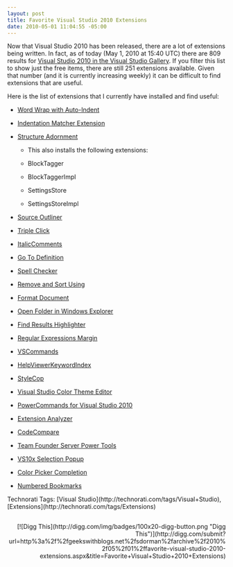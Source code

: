 ```yaml
---
layout: post
title: Favorite Visual Studio 2010 Extensions
date: 2010-05-01 11:04:55 -05:00
---
```


Now that Visual Studio 2010 has been released, there are a lot of extensions being written. In fact, as of today (May 1, 2010 at 15:40 UTC) there are 809 results for [Visual Studio 2010 in the Visual Studio Gallery](http://visualstudiogallery.msdn.microsoft.com/en-us/site/search?f%5B0%5D.Type=VisualStudioVersion&f%5B0%5D.Value=10.0&f%5B0%5D.Text=Visual%20Studio%202010). If you filter this list to show just the free items, there are still 251 extensions available. Given that number (and it is currently increasing weekly) it can be difficult to find extensions that are useful.

Here is the list of extensions that I currently have installed and find useful:

*   [Word Wrap with Auto-Indent](http://visualstudiogallery.msdn.microsoft.com/en-us/ac95f80f-6cfd-4b67-b0fd-e9c5c8fb27de)
*   [Indentation Matcher Extension](http://visualstudiogallery.msdn.microsoft.com/en-us/77b317a9-1a94-4ae0-bd15-d46a3195219f)
*   [Structure Adornment](http://visualstudiogallery.msdn.microsoft.com/en-us/203f22f4-3e9f-4dbb-befc-f2606835834e)
    

    *   This also installs the following extensions:
        

    *   BlockTagger
    *   BlockTaggerImpl
    *   SettingsStore
    *   SettingsStoreImpl
        
    
*   [Source Outliner](http://visualstudiogallery.msdn.microsoft.com/en-us/723a74d0-5097-46b3-82de-1596225e3b32)
*   [Triple Click](http://visualstudiogallery.msdn.microsoft.com/en-us/2bbdc70c-32f7-4b69-8cff-d8190cae0cc7)
*   [ItalicComments](http://visualstudiogallery.msdn.microsoft.com/en-us/0b439a8a-e21a-4e26-b82b-054fbf0acab7)
*   [Go To Definition](http://visualstudiogallery.msdn.microsoft.com/en-us/4b286b9c-4dd5-416b-b143-e31d36dc622b)
*   [Spell Checker](http://visualstudiogallery.msdn.microsoft.com/en-us/7c8341f1-ebac-40c8-92c2-476db8d523ce)
*   [Remove and Sort Using](http://visualstudiogallery.msdn.microsoft.com/en-us/cb559aa8-d976-4cc2-9754-5a712f985d16)
*   [Format Document](http://visualstudiogallery.msdn.microsoft.com/en-us/6b560a24-8184-402b-be58-12a73834b590)
*   [Open Folder in Windows Explorer](http://visualstudiogallery.msdn.microsoft.com/en-us/78c6a86e-2a7f-4b3e-99fb-cebda6c90ea1)
*   [Find Results Highlighter](http://visualstudiogallery.msdn.microsoft.com/en-us/18fc5767-d3e6-4483-adbd-7396b0ea164e)
*   [Regular Expressions Margin](http://visualstudiogallery.msdn.microsoft.com/en-us/a41d37d0-4b42-43fe-a9ec-4c2eb22bfaeb)
*   [VSCommands](http://mokosh.co.uk/vscommands/)
*   [HelpViewerKeywordIndex](http://visualstudiogallery.msdn.microsoft.com/en-us/4af86641-a302-4edf-9853-007bcc670b30)
*   [StyleCop](http://visualstudiogallery.msdn.microsoft.com/en-us/06C6AE96-FB05-4379-8800-F08DAEABB7BE)
*   [Visual Studio Color Theme Editor](http://visualstudiogallery.msdn.microsoft.com/en-us/20cd93a2-c435-4d00-a797-499f16402378)
*   [PowerCommands for Visual Studio 2010](http://visualstudiogallery.msdn.microsoft.com/en-us/e5f41ad9-4edc-4912-bca3-91147db95b99)
*   [Extension Analyzer](http://visualstudiogallery.msdn.microsoft.com/en-us/56253144-6ffa-4e93-8224-6c59822ce900)
*   [CodeCompare](http://visualstudiogallery.msdn.microsoft.com/en-us/dace3633-0b51-4629-85d4-c59cdce5bb3b)
*   [Team Founder Server Power Tools](http://visualstudiogallery.msdn.microsoft.com/en-us/3e8c9b68-6e39-4577-b9b7-78489b5cb1da)
*   [VS10x Selection Popup](http://visualstudiogallery.msdn.microsoft.com/en-us/77d8f40b-e932-4f7a-a8bd-2c2a1eb4f874)
*   [Color Picker Completion](http://visualstudiogallery.msdn.microsoft.com/en-us/41c3567e-e53f-410b-a241-eeb1ecebbdc5)
*   [Numbered Bookmarks](http://visualstudiogallery.msdn.microsoft.com/en-us/50b12550-622c-4790-a101-4715b7d9ce88)



<div id="scid:0767317B-992E-4b12-91E0-4F059A8CECA8:9ef22730-7826-41ad-bac9-4337b51f58c6" class="wlWriterSmartContent" style="padding-bottom: 0px; margin: 0px; padding-left: 0px; padding-right: 0px; display: inline; float: none; padding-top: 0px">Technorati Tags: [Visual Studio](http://technorati.com/tags/Visual+Studio),[Extensions](http://technorati.com/tags/Extensions)</div>



<div id="postToolbar" style="text-align: right; padding-bottom: 4px; margin: 0px; padding-left: 0px; padding-right: 0px; padding-top: 4px"> </div>
<div class="wlWriterHeaderFooter" style="text-align: right; padding-bottom: 4px; margin: 0px; padding-left: 0px; padding-right: 0px; padding-top: 4px">[![Digg This](http://digg.com/img/badges/100x20-digg-button.png "Digg This")](http://digg.com/submit?url=http%3a%2f%2fgeekswithblogs.net%2fsdorman%2farchive%2f2010%2f05%2f01%2ffavorite-visual-studio-2010-extensions.aspx&title=Favorite+Visual+Studio+2010+Extensions)</div>

